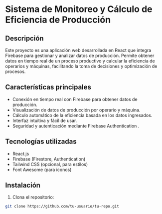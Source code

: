 # Sistema de Monitoreo y Cálculo de Eficiencia de Producción

## Descripción
Este proyecto es una aplicación web desarrollada en React que integra Firebase para gestionar y analizar datos de producción. Permite obtener datos en tiempo real de un proceso productivo y calcular la eficiencia de operarios y máquinas, facilitando la toma de decisiones y optimización de procesos.

## Características principales
- Conexión en tiempo real con Firebase para obtener datos de producción.
- Visualización de datos de producción por operario y máquina.
- Cálculo automático de la eficiencia basada en los datos ingresados.
- Interfaz intuitiva y fácil de usar.
- Seguridad y autenticación mediante Firebase Authentication .

## Tecnologías utilizadas
- React.js
- Firebase (Firestore, Authentication)
- Tailwind CSS (opcional, para estilos)
- Font Awesome (para iconos)

## Instalación

1. Clona el repositorio:
```bash
git clone https://github.com/tu-usuario/tu-repo.git
